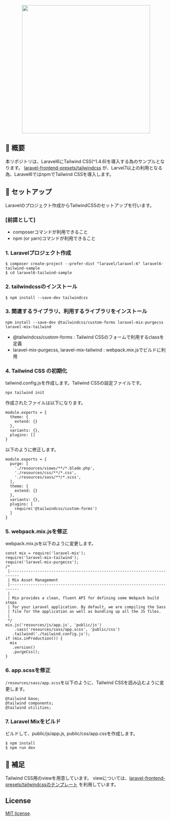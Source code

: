 <p align="center">
    <img src="https://res.cloudinary.com/dtfbvvkyp/image/upload/v1566331377/laravel-logolockup-cmyk-red.svg" width="400">
</p>

## 📝 概要

本リポジトリは、Laravel6にTailwind CSS(^1.4.6)を導入する為のサンプルとなります。
[laravel-frontend-presets/tailwindcss](https://github.com/laravel-frontend-presets/tailwindcss) が、Larvel7以上の利用となる為、Laravel6ではnpmでTailwind CSSを導入します。

## 📝 セットアップ

Laravelのプロジェクト作成からTailwindCSSのセットアップを行います。

### [前提として]
- composerコマンドが利用できること
- npm (or yarn)コマンドが利用できること

### 1. Laravelプロジェクト作成

```
$ composer create-project --prefer-dist "laravel/laravel:6" laravel6-tailwind-sample
$ cd laravel6-tailwind-sample
```

### 2. tailwindcssのインストール

```
$ npm install --save-dev tailwindcss
```

### 3. 関連するライブラリ、利用するライブラリをインストール

```
npm install --save-dev @tailwindcss/custom-forms laravel-mix-purgecss laravel-mix-tailwind
```

- @tailwindcss/custom-forms : Tailwind CSSのフォームで利用するclassを定義
- laravel-mix-purgecss, laravel-mix-tailwind : webpack.mix.jsでビルドに利用

### 4. Tailwind CSS の初期化

tailwind.config.jsを作成します。Tailwind CSSの設定ファイルです。

```
npx tailwind init
```

作成されたファイルは以下になります。

```
module.exports = {
  theme: {
    extend: {}
  },
  variants: {},
  plugins: []
}
```

以下のように修正します。

```
module.exports = {
  purge: [
    './resources/views/**/*.blade.php',
    './resources/css/**/*.css',
    './resources/sass/**/*.scss',
  ],
  theme: {
    extend: {}
  },
  variants: {},
  plugins: [
    require('@tailwindcss/custom-forms')
  ]
}
```

### 5. webpack.mix.jsを修正

webpack.mix.jsを以下のように変更します。

```
const mix = require('laravel-mix');
require('laravel-mix-tailwind');
require('laravel-mix-purgecss');
/*
 |--------------------------------------------------------------------------
 | Mix Asset Management
 |--------------------------------------------------------------------------
 |
 | Mix provides a clean, fluent API for defining some Webpack build steps
 | for your Laravel application. By default, we are compiling the Sass
 | file for the application as well as bundling up all the JS files.
 |
 */
mix.js('resources/js/app.js', 'public/js')
    .sass('resources/sass/app.scss', 'public/css')
   .tailwind('./tailwind.config.js');
if (mix.inProduction()) {
  mix
   .version()
   .purgeCss();
}
```

### 6. app.scssを修正

`/resources/sass/app.scss`を以下のように、Tailwind CSSを読み込むように変更します。

```
@tailwind base;
@tailwind components;
@tailwind utilities;
```

### 7. Laravel Mixをビルド

ビルドして、public/js/app.js, public/css/app.cssを作成します。

```
$ npm install
$ npm run dev
```

## 📝 補足

Tailwind CSS用のviewを用意しています。
viewについては、[laravel-frontend-presets/tailwindcssのテンプレート](https://github.com/laravel-frontend-presets/tailwindcss/tree/master/src/tailwindcss-stubs/resources/views) を利用しています。


## License
[MIT license](https://opensource.org/licenses/MIT).
